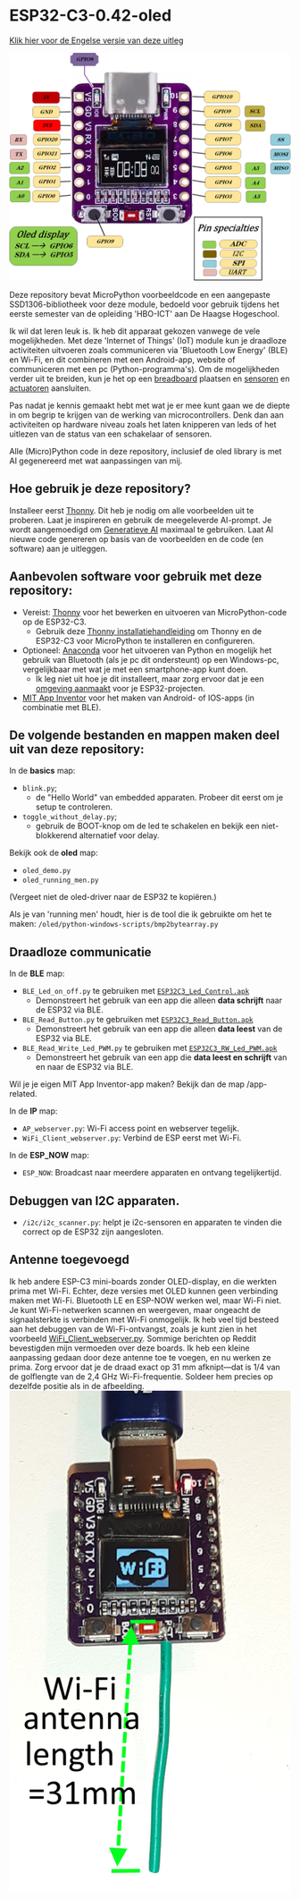 # ESP32-C3-0.42-oled
[Klik hier voor de Engelse versie van deze uitleg](README.md)

![ESP32-C3 met 0.42" oled-display](/images/esp32-c3-0.42-oled-pinout.png)

Deze repository bevat MicroPython voorbeeldcode en een aangepaste SSD1306-bibliotheek voor deze module, bedoeld voor gebruik tijdens het eerste semester van de opleiding 'HBO-ICT' aan De Haagse Hogeschool.

Ik wil dat leren leuk is. Ik heb dit apparaat gekozen vanwege de vele mogelijkheden. Met deze 'Internet of Things' (IoT) module kun je draadloze activiteiten uitvoeren zoals communiceren via 'Bluetooth Low Energy' (BLE) en Wi-Fi, en dit combineren met een Android-app, website of communiceren met een pc (Python-programma's).
Om de mogelijkheden verder uit te breiden, kun je het op een [breadboard](/images/ESP32-c3-oled-breadboard-hc-sr04p_bb.png) plaatsen en [sensoren](/images/ESP32-c3-oled-breadboard-imu_bb.png) en [actuatoren](/images/ESP32-c3-oled-breadboard-servo_bb.png) aansluiten.

Pas nadat je kennis gemaakt hebt met wat je er mee kunt gaan we de diepte in om begrip te krijgen van de werking van microcontrollers. Denk dan aan activiteiten op hardware niveau zoals het laten knipperen van leds of het uitlezen van de status van een schakelaar of sensoren.

Alle (Micro)Python code in deze repository, inclusief de oled library is met AI gegenereerd met wat aanpassingen van mij.

## Hoe gebruik je deze repository?
Installeer eerst [Thonny](/manual/Install_Thonny_[nl].pdf). Dit heb je nodig om alle voorbeelden uit te proberen. Laat je inspireren en gebruik de meegeleverde AI-prompt.
Je wordt aangemoedigd om [Generatieve AI](/Generative_AI/readme.md) maximaal te gebruiken. Laat AI nieuwe code genereren op basis van de voorbeelden en de code (en software) aan je uitleggen.

## Aanbevolen software voor gebruik met deze repository:

 - Vereist: [Thonny](https://thonny.org/) voor het bewerken en uitvoeren van MicroPython-code op de ESP32-C3.
	- Gebruik deze [Thonny installatiehandleiding](/manual/Install_Thonny_NL.pdf) om Thonny en de ESP32-C3 voor MicroPython te installeren en configureren.
 - Optioneel: [Anaconda](https://anaconda.org/) voor het uitvoeren van Python en mogelijk het gebruik van Bluetooth (als je pc dit ondersteunt) op een Windows-pc, vergelijkbaar met wat je met een smartphone-app kunt doen.
	- Ik leg niet uit hoe je dit installeert, maar zorg ervoor dat je een [omgeving aanmaakt](https://www.anaconda.com/docs/tools/working-with-conda/environments) voor je ESP32-projecten.
 - [MIT App Inventor](https://appinventor.mit.edu/) voor het maken van Android- of IOS-apps (in combinatie met BLE).

## De volgende bestanden en mappen maken deel uit van deze repository:

In de **basics** map:

 - `blink.py`;
	 - de "Hello World" van embedded apparaten. Probeer dit eerst om je setup te controleren.
 - `toggle_without_delay.py`;
	 - gebruik de BOOT-knop om de led te schakelen en bekijk een niet-blokkerend alternatief voor delay.

Bekijk ook de **oled** map:

- `oled_demo.py`
- `oled_running_men.py`

(Vergeet niet de oled-driver naar de ESP32 te kopiëren.)

Als je van 'running men' houdt, hier is de tool die ik gebruikte om het te maken: `/oled/python-windows-scripts/bmp2bytearray.py`

## Draadloze communicatie

In de **BLE** map:
- `BLE_Led_on_off.py` te gebruiken met [`ESP32C3_Led_Control.apk`](/app-related/ESP32C3_Led_Control.apk)
	- Demonstreert het gebruik van een app die alleen **data schrijft** naar de ESP32 via BLE.
- `BLE_Read_Button.py` te gebruiken met [`ESP32C3_Read_Button.apk`](/app-related/ESP32C3_Read_Button.apk)
	- Demonstreert het gebruik van een app die alleen **data leest** van de ESP32 via BLE.
- `BLE_Read_Write_Led_PWM.py` te gebruiken met [`ESP32C3_RW_Led_PWM.apk`](/app-related/ESP32C3_RW_Led_PWM.apk)
	- Demonstreert het gebruik van een app die **data leest en schrijft** van en naar de ESP32 via BLE.

Wil je je eigen MIT App Inventor-app maken? Bekijk dan de map /app-related.

In de **IP** map:
- `AP_webserver.py`: Wi-Fi access point en webserver tegelijk.
- `WiFi_Client_webserver.py`: Verbind de ESP eerst met Wi-Fi.

In de **ESP_NOW** map:

- `ESP_NOW`: Broadcast naar meerdere apparaten en ontvang tegelijkertijd.

## Debuggen van I2C apparaten.

- `/i2c/i2c_scanner.py`: helpt je i2c-sensoren en apparaten te vinden die correct op de ESP32 zijn aangesloten.

## Antenne toegevoegd

Ik heb andere ESP-C3 mini-boards zonder OLED-display, en die werkten prima met Wi-Fi. Echter, deze versies met OLED kunnen geen verbinding maken met Wi-Fi. Bluetooth LE en ESP-NOW werken wel, maar Wi-Fi niet. Je kunt Wi-Fi-netwerken scannen en weergeven, maar ongeacht de signaalsterkte is verbinden met Wi-Fi onmogelijk.
Ik heb veel tijd besteed aan het debuggen van de Wi-Fi-ontvangst, zoals je kunt zien in het voorbeeld [WiFi_Client_webserver.py](/IP/WiFi_Client_webserver.py). Sommige berichten op Reddit bevestigden mijn vermoeden over deze boards. Ik heb een kleine aanpassing gedaan door deze antenne toe te voegen, en nu werken ze prima.
Zorg ervoor dat je de draad exact op 31 mm afknipt—dat is 1/4 van de golflengte van de 2,4 GHz Wi-Fi-frequentie. Soldeer hem precies op dezelfde positie als in de afbeelding.
![ESP32-C3 oled with antenna](/images/ESP32-C3_with_antenna.png)